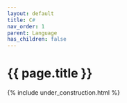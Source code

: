 ```yaml
---
layout: default
title: C#
nav_order: 1
parent: Language
has_children: false
---
```


{{ page.title }}
======================

{% include under_construction.html %}

<br>

<br>